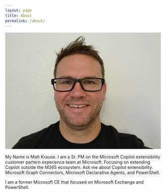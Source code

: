 ```yaml
---
layout: page
title: About
permalink: /about/
---
```


![Picture of me](/assets/site_images/Me_Small.jpg)

My Name is Matt Krause. I am a Sr. PM on the Microsoft Copilot extensibility customer partern experience team at Microsoft. Focusing on extending Copilot outside the M365 ecosystem. Ask me about Copilot extensibility.
Microsoft Graph Connectors, Microsoft Declarative Agents, and PowerShell.

I am a former Microsoft CE that focused on Microsoft Exchange and PowerShell.

